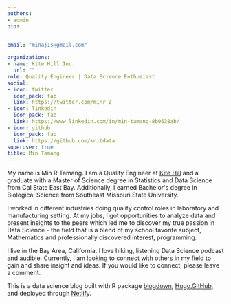 ```yaml
---
authors:
- admin
bio: 

    
email: "minaj1s@gmail.com"

organizations:
- name: Kite Hill Inc.
  url: ""
role: Quality Engineer | Data Science Enthusiast
social:
- icon: twitter
  icon_pack: fab
  link: https://twitter.com/minr_z
- icon: linkedin
  icon_pack: fab
  link: https://www.linkedin.com/in/min-tamang-8b0638ab/
- icon: github
  icon_pack: fab
  link: https://github.com/knitdata
superuser: true
title: Min Tamang
---
```


My name is Min R Tamang. I am a Quality Engineer at [Kite Hill](https://www.kite-hill.com/) and a graduate with a Master of Science degree in Statistics and Data Science from Cal State East Bay. Additionally, I earned Bachelor's degree in Biological Science from Southeast Missouri State University. 

I worked in different industries doing quality control roles in laboratory and manufacturing setting. At my jobs, I got opportunities to analyze data and present insights to the peers which led me to discover my true passion in Data Science - the field that is a blend of my school favorite subject, Mathematics and professionally discovered interest, programming.

I live in the Bay Area, California. I love hiking, listening Data Science podcast and audible. Currently, I am looking to connect with others in my field to gain and share insight and ideas. If you would like to connect, please leave a comment. 

This is a data science blog built with R package [blogdown](https://cran.r-project.org/web/packages/blogdown/index.html), [Hugo](https://gohugo.io/),[GitHub](https://github.com/knitdata/minrblog), and deployed through [Netlify](https://www.netlify.com/).

